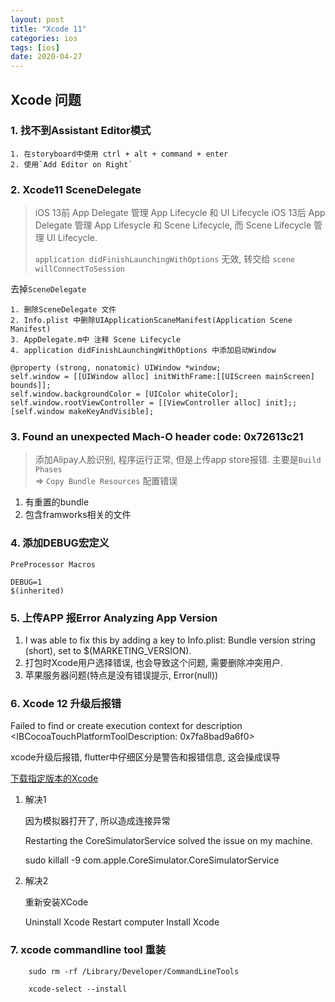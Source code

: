 ```yaml
---
layout: post
title: "Xcode 11"
categories: ios
tags: [ios]
date: 2020-04-27
---
```


## Xcode 问题

### 1. 找不到Assistant Editor模式

    1. 在storyboard中使用 ctrl + alt + command + enter 
    2. 使用`Add Editor on Right`

### 2. Xcode11 SceneDelegate

> iOS 13前 App Delegate 管理 App Lifecycle 和 UI Lifecycle
> iOS 13后 App Delegate 管理 App Lifesycle 和 Scene Lifecycle, 而 Scene
> Lifecycle 管理 UI Lifecycle.
>
> `application didFinishLaunchingWithOptions` 无效, 转交给 `scene willConnectToSession`

去掉`SceneDelegate`

    1. 删除SceneDelegate 文件
    2. Info.plist 中删除UIApplicationScaneManifest(Application Scene Manifest)
    3. AppDelegate.m中 注释 Scene Lifecycle
    4. application didFinishLaunchingWithOptions 中添加启动Window

    @property (strong, nonatomic) UIWindow *window;
    self.window = [[UIWindow alloc] initWithFrame:[[UIScreen mainScreen] bounds]];
    self.window.backgroundColor = [UIColor whiteColor];
    self.window.rootViewController = [[ViewController alloc] init];;
    [self.window makeKeyAndVisible];

### 3. Found an unexpected Mach-O header code: 0x72613c21

> 添加Alipay人脸识别, 程序运行正常, 但是上传app store报错. 主要是`Build Phases`  
> => `Copy Bundle Resources` 配置错误

1. 有重置的bundle
2. 包含framworks相关的文件

### 4. 添加DEBUG宏定义

	PreProcessor Macros

	DEBUG=1
	$(inherited)

### 5. 上传APP 报Error Analyzing App Version

1. I was able to fix this by adding a key to Info.plist: Bundle version string (short), set to $(MARKETING_VERSION).
2. 打包时Xcode用户选择错误, 也会导致这个问题, 需要删除冲突用户.
3. 苹果服务器问题(特点是没有错误提示, Error(null))

### 6. Xcode 12 升级后报错

Failed to find or create execution context for description <IBCocoaTouchPlatformToolDescription: 0x7fa8bad9a6f0>

xcode升级后报错, flutter中仔细区分是警告和报错信息, 这会操成误导

[下载指定版本的Xcode](https://developer.apple.com/download/more/)

1. 解决1

    因为模拟器打开了, 所以造成连接异常

    Restarting the CoreSimulatorService solved the issue on my machine.

    sudo killall -9 com.apple.CoreSimulator.CoreSimulatorService

2. 解决2

    重新安装XCode

    Uninstall Xcode
    Restart computer
    Install Xcode

### 7. xcode commandline tool 重装

		sudo rm -rf /Library/Developer/CommandLineTools

		xcode-select --install
